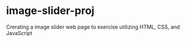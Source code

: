 # image-slider-proj
Crerating a image slider web page to exercise utilizing HTML, CSS, and JavaScript
